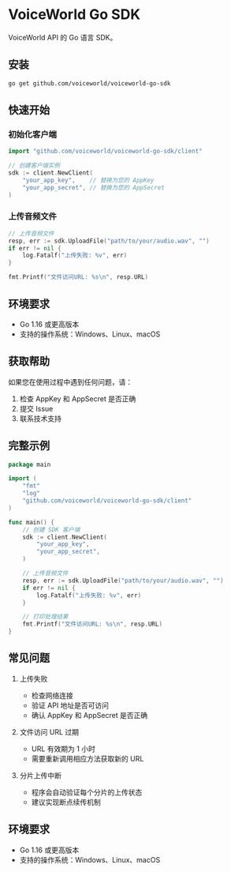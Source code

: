 # VoiceWorld Go SDK

VoiceWorld API 的 Go 语言 SDK。

## 安装

```bash
go get github.com/voiceworld/voiceworld-go-sdk
```

## 快速开始

### 初始化客户端

```go
import "github.com/voiceworld/voiceworld-go-sdk/client"

// 创建客户端实例
sdk := client.NewClient(
    "your_app_key",    // 替换为您的 AppKey
    "your_app_secret", // 替换为您的 AppSecret
)
```

### 上传音频文件

```go
// 上传音频文件
resp, err := sdk.UploadFile("path/to/your/audio.wav", "")
if err != nil {
    log.Fatalf("上传失败: %v", err)
}

fmt.Printf("文件访问URL: %s\n", resp.URL)
```

## 环境要求

- Go 1.16 或更高版本
- 支持的操作系统：Windows、Linux、macOS

## 获取帮助

如果您在使用过程中遇到任何问题，请：
1. 检查 AppKey 和 AppSecret 是否正确
2. 提交 Issue
3. 联系技术支持

## 完整示例

```go
package main

import (
    "fmt"
    "log"
    "github.com/voiceworld/voiceworld-go-sdk/client"
)

func main() {
    // 创建 SDK 客户端
    sdk := client.NewClient(
        "your_app_key",
        "your_app_secret",
    )

    // 上传音频文件
    resp, err := sdk.UploadFile("path/to/your/audio.wav", "")
    if err != nil {
        log.Fatalf("上传失败: %v", err)
    }

    // 打印处理结果
    fmt.Printf("文件访问URL: %s\n", resp.URL)
}
```

## 常见问题

1. 上传失败
   - 检查网络连接
   - 验证 API 地址是否可访问
   - 确认 AppKey 和 AppSecret 是否正确

2. 文件访问 URL 过期
   - URL 有效期为 1 小时
   - 需要重新调用相应方法获取新的 URL

3. 分片上传中断
   - 程序会自动验证每个分片的上传状态
   - 建议实现断点续传机制

## 环境要求

- Go 1.16 或更高版本
- 支持的操作系统：Windows、Linux、macOS 